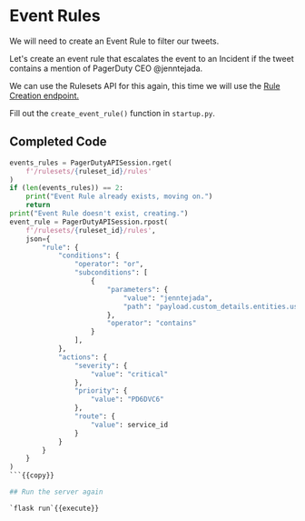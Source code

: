 # Event Rules

We will need to create an Event Rule to filter our tweets.

Let's create an event rule that escalates the event to an Incident if the tweet contains a mention of PagerDuty CEO @jenntejada.

We can use the Rulesets API for this again, this time we will use the [Rule Creation endpoint.](https://developer.pagerduty.com/api-reference/reference/REST/openapiv3.json/paths/~1rulesets~1%7Bid%7D~1rules/post)

Fill out the `create_event_rule()` function in `startup.py`.

## Completed Code

```python
events_rules = PagerDutyAPISession.rget(
    f'/rulesets/{ruleset_id}/rules'
)
if (len(events_rules)) == 2:
    print("Event Rule already exists, moving on.")
    return
print("Event Rule doesn't exist, creating.")
event_rule = PagerDutyAPISession.rpost(
    f'/rulesets/{ruleset_id}/rules',
    json={
        "rule": {
            "conditions": {
                "operator": "or",
                "subconditions": [
                    {
                        "parameters": {
                            "value": "jenntejada",
                            "path": "payload.custom_details.entities.user_mentions"
                        },
                        "operator": "contains"
                    }
                ],
            },
            "actions": {
                "severity": {
                    "value": "critical"
                },
                "priority": {
                    "value": "PD6DVC6"
                },
                "route": {
                    "value": service_id
                }
            }
        }
    }
)
```{{copy}}

## Run the server again

`flask run`{{execute}}
